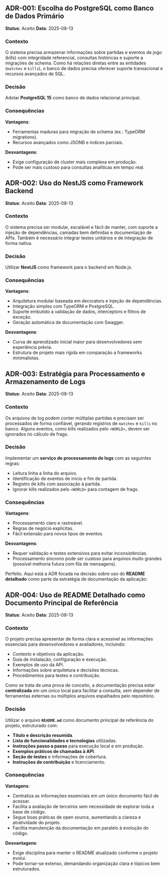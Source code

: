 ## ADR-001: Escolha do PostgreSQL como Banco de Dados Primário

**Status**: Aceito
**Data**: 2025-08-13

### Contexto

O sistema precisa armazenar informações sobre partidas e eventos de jogo (kills) com integridade referencial, consultas históricas e suporte a migrações de schema.
Como há relações diretas entre as entidades (`matches` e `kills`), o banco de dados precisa oferecer suporte transacional e recursos avançados de SQL.

### Decisão

Adotar **PostgreSQL 15** como banco de dados relacional principal.

### Consequências

**Vantagens**:

* Ferramentas maduras para migração de schema (ex.: TypeORM migrations).
* Recursos avançados como JSONB e índices parciais.

**Desvantagens**:

* Exige configuração de cluster mais complexa em produção.
* Pode ser mais custoso para consultas analíticas em tempo real.


## ADR-002: Uso do NestJS como Framework Backend

**Status**: Aceito
**Data**: 2025-08-13

### Contexto

O sistema precisa ser modular, escalável e fácil de manter, com suporte a injeção de dependências, camadas bem definidas e documentação de APIs.
Também é necessário integrar testes unitários e de integração de forma nativa.

### Decisão

Utilizar **NestJS** como framework para o backend em Node.js.

### Consequências

**Vantagens**:

* Arquitetura modular baseada em decorators e injeção de dependências.
* Integração simples com TypeORM e PostgreSQL.
* Suporte embutido a validação de dados, interceptors e filtros de exceção.
* Geração automática de documentação com Swagger.

**Desvantagens**:

* Curva de aprendizado inicial maior para desenvolvedores sem experiência prévia.
* Estrutura de projeto mais rígida em comparação a frameworks minimalistas.


## ADR-003: Estratégia para Processamento e Armazenamento de Logs

**Status**: Aceito
**Data**: 2025-08-13

### Contexto

Os arquivos de log podem conter múltiplas partidas e precisam ser processados de forma confiável, gerando registros de `matches` e `kills` no banco.
Alguns eventos, como kills realizados pelo `<WORLD>`, devem ser ignorados no cálculo de frags.

### Decisão

Implementar um **serviço de processamento de logs** com as seguintes regras:

* Leitura linha a linha do arquivo.
* Identificação de eventos de início e fim de partida.
* Registro de kills com associação à partida.
* Ignorar kills realizados pelo `<WORLD>` para contagem de frags.

### Consequências

**Vantagens**:

* Processamento claro e rastreável.
* Regras de negócio explícitas.
* Fácil extensão para novos tipos de eventos.

**Desvantagens**:

* Requer validação e testes extensivos para evitar inconsistências.
* Processamento síncrono pode ser custoso para arquivos muito grandes (possível melhoria futura com fila de mensagens).

Perfeito. Aqui está a ADR focada na decisão sobre uso do **README detalhado** como parte da estratégia de documentação da aplicação:


## ADR-004: Uso de README Detalhado como Documento Principal de Referência

**Status**: Aceito
**Data**: 2025-08-13

### Contexto

O projeto precisa apresentar de forma clara e acessível as informações essenciais para desenvolvedores e avaliadores, incluindo:

* Contexto e objetivos da aplicação.
* Guia de instalação, configuração e execução.
* Exemplos de uso da API.
* Informações sobre arquitetura e decisões técnicas.
* Procedimentos para testes e contribuição.

Como se trata de uma prova de conceito, a documentação precisa estar **centralizada** em um único local para facilitar a consulta, sem depender de ferramentas externas ou múltiplos arquivos espalhados pelo repositório.

### Decisão

Utilizar o arquivo **`README.md`** como documento principal de referência do projeto, estruturado com:

* **Título e descrição resumida**.
* **Lista de funcionalidades e tecnologias** utilizadas.
* **Instruções passo a passo** para execução local e em produção.
* **Exemplos práticos de chamadas à API**.
* **Seção de testes** e informações de cobertura.
* **Instruções de contribuição** e licenciamento.

### Consequências

**Vantagens**:

* Centraliza as informações essenciais em um único documento fácil de acessar.
* Facilita a avaliação de terceiros sem necessidade de explorar toda a base de código.
* Segue boas práticas de open source, aumentando a clareza e atratividade do projeto.
* Facilita manutenção da documentação em paralelo à evolução do código.

**Desvantagens**:

* Exige disciplina para manter o README atualizado conforme o projeto evolui.
* Pode tornar-se extenso, demandando organização clara e tópicos bem estruturados.

